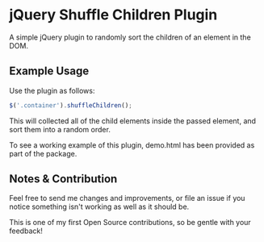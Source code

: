 
# jQuery Shuffle Children Plugin

A simple jQuery plugin to randomly sort the children of an element in the DOM.

## Example Usage

Use the plugin as follows:

```js
$('.container').shuffleChildren(); 
```

This will collected all of the child elements inside the passed element, and sort them into a random order.

To see a working example of this plugin, demo.html has been provided as part of the package.

## Notes & Contribution

Feel free to send me changes and improvements, or file an issue if you notice something isn't working as well as it should be.

This is one of my first Open Source contributions, so be gentle with your feedback!
